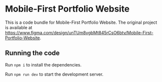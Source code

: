 
  # Mobile-First Portfolio Website

  This is a code bundle for Mobile-First Portfolio Website. The original project is available at https://www.figma.com/design/unTUm8vgbMt845rCsO6btv/Mobile-First-Portfolio-Website.

  ## Running the code

  Run `npm i` to install the dependencies.

  Run `npm run dev` to start the development server.
  
